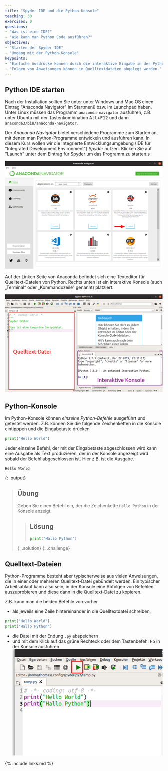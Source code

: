 ```yaml
---
title: "Spyder IDE und die Python-Konsole"
teaching: 30
exercises: 0
questions:
- "Was ist eine IDE?"
- "Wie kann man Python Code ausführen?"
objectives:
- "Starten der Spyder IDE"
- "Umgang mit der Python-Konsole"
keypoints:
- "Einfache Ausdrücke können durch die interaktive Eingabe in der Python-Konsole ausgeführt werden."
- "Folgen von Anweisungen können in Quelltextdateien abgelegt werden."
---
```


## Python IDE starten

Nach der Installation sollten Sie unter unter Windows und Mac OS einen Eintrag "Anaconda Navigator" im Startmenü bzw. im Launchpad haben.
Unter Linux müssen das Programm `anaconda-navigator` ausführen, z.B. unter Ubuntu mit der Tastenkombination <kbd>Alt</kbd>+<kbd>F12</kbd> und dann `anaconda3/bin/anaconda-navigator`.

Der *Anaconda Navigator* bietet verschiedene Programme zum Starten an, mit denen man Python-Programme entwickeln und ausführen kann. 
In diesem Kurs wollen wir die Integrierte Entwicklungsumgebung (IDE für "Integrated Development Environment") *Spyder* nutzen.
Klicken Sie auf "Launch" unter dem Eintrag für Spyder um das Programm zu starten.s

![Spyder starten im Anaconda Navigator](../fig/anaconda-launch.png)

Auf der Linken Seite von Anaconda befindet sich eine Texteditor für Quelltext-Dateien von Python.
Rechts unten ist ein interaktive Konsole (auch „Terminal“ oder „Kommandozeile“ genannt) platziert.

![Spyder IDE Oberfläche](../fig/spyder-ide.png)

## Python-Konsole

Im Python-Konsole können *einzelne Python-Befehle* ausgeführt und getestet werden.
Z.B. können Sie die folgende Zeichenketten in die Konsole eintipppen und die Eingabetaste drücken

~~~python
print("Hello World")
~~~
Jeder einzelne Befehl, der mit der Eingabetaste abgeschlossen wird kann eine Ausgabe als Text produzieren, der in der Konsole angezeigt wird sobald der Befehl abgeschlossen ist. 
Hier z.B. ist die Ausgabe.
~~~
Hello World
~~~
{: .output}

> ## Übung
> Geben Sie einen Befehl ein, der die Zeichenkette `Hallo Python` in der Konsole anzeigt.
>> ## Lösung
>> ~~~python
>> print("Hallo Python")
>> ~~~
> {: .solution}
{: .challenge}

## Quelltext-Dateien

Python-Programme besteht aber typischerweise aus vielen Anweisungen, die in einer oder mehreren Quelltext-Datei gebündelt werden.
Ein typischer Arbeitsablauf kann also sein, in der Konsole eine Abfolgen von Befehlen auszuprobieren und diese dann in die Quelltext-Datei zu kopieren.

Z.B. kann man die beiden Befehle von vorher 
- als jeweils eine Zeile hintereinander in die Quelltextdatei schreiben,
 ~~~python
print("Hello World")
print("Hallo Python")
~~~
- die Datei mit der Endung `.py` abspeichern
- und mit dem Klick auf das grüne Rechteck oder dem Tastenbefehl <kbd>F5</kbd> in der Konsole ausführen
![Ausführen eines Quelltextes](../fig/spyder-exec.png)

{% include links.md %}

